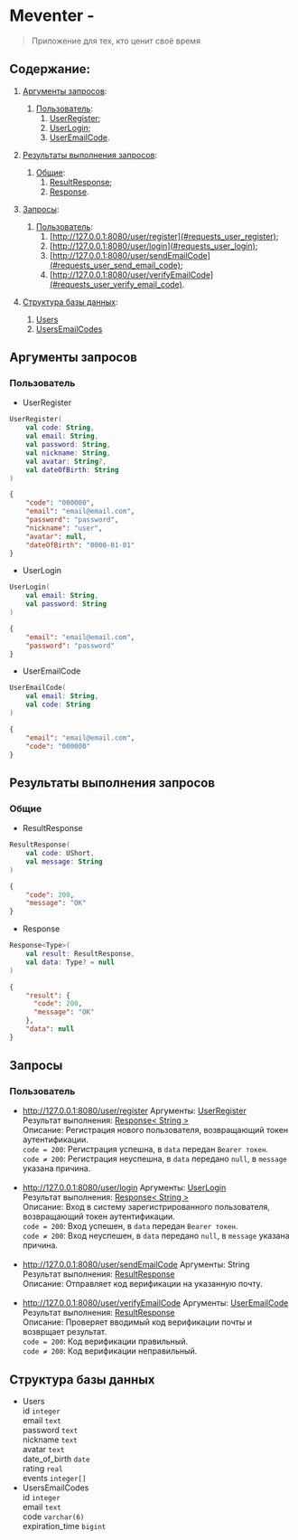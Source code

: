 # Meventer - 
> Приложение для тех, кто ценит своё время

## Содержание:
1. [Аргументы запросов](#requests_arguments):
    1) [Пользователь](#requests_arguments_user):
       1) [UserRegister](#requests_arguments_user_UserRegister);
       2) [UserLogin](#requests_arguments_user_UserLogin);
       3) [UserEmailCode](#requests_arguments_user_UserEmailCode).
2. [Результаты выполнения запросов](#requests_results):
   1) [Общие](#requests_results_general):
      1) [ResultResponse](#requests_results_general_ResultResponse);
      2) [Response](#requests_results_general_Response).

3. [Запросы](#requests):
   1) [Пользователь](#requests_user):
      1) [http://127.0.0.1:8080/user/register](#requests_user_register);
      2) [http://127.0.0.1:8080/user/login](#requests_user_login);
      3) [http://127.0.0.1:8080/user/sendEmailCode](#requests_user_send_email_code);
      4) [http://127.0.0.1:8080/user/verifyEmailCode](#requests_user_verify_email_code).
4. [Структура базы данных](#database_structure):
   1) [Users](#database_structure_users)
   2) [UsersEmailCodes](#database_structure_users_email_codes)

## Аргументы запросов <a name="requests_arguments"></a>
### Пользователь <a name="requests_arguments_user"></a>
+ UserRegister <a name="requests_arguments_user_UserRegister"></a>
```kotlin
UserRegister(
    val code: String,
    val email: String,
    val password: String,
    val nickname: String,
    val avatar: String?,
    val dateOfBirth: String
)
```
```json
{
    "code": "000000",
    "email": "email@email.com",
    "password": "password",
    "nickname": "user",
    "avatar": null,
    "dateOfBirth": "0000-01-01"
}
```
+ UserLogin <a name="requests_arguments_user_UserLogin"></a>
```kotlin
UserLogin(
    val email: String,
    val password: String
)
```
```json
{
    "email": "email@email.com",
    "password": "password"
}
```
+ UserEmailCode <a name="requests_arguments_user_UserEmailCode"></a>
```kotlin
UserEmailCode(
    val email: String,
    val code: String
)
```
```json
{
    "email": "email@email.com",
    "code": "000000"
}
```
## Результаты выполнения запросов <a name="requests_results"></a>
### Общие <a name="requests_results_general"></a>
+ ResultResponse <a name="requests_results_general_ResultResponse"></a>
```kotlin
ResultResponse(
    val code: UShort,
    val message: String
)
```
```json
{
    "code": 200,
    "message": "OK"
}
```
+ Response <a name="requests_results_general_Response"></a>
```kotlin
Response<Type>(
    val result: ResultResponse,
    val data: Type? = null
)
```
```json
{
    "result": {
      "code": 200,
      "message": "OK"
    },
    "data": null
}
```
## Запросы <a name="requests"></a>
### Пользователь <a name="requests_user"></a>
+ http://127.0.0.1:8080/user/register <a name="requests_user_register"></a>
Аргументы: [UserRegister]()
<br> Результат выполнения: [Response< String >]()
<br> Описание: Регистрация нового пользователя, возвращающий токен аутентификации.
<br> `code = 200`: Регистрация успешна, в `data` передан `Bearer токен`.
<br> `code ≠ 200`: Регистрация неуспешна, в `data` передано `null`, в `message` указана причина. <br><br>
+ http://127.0.0.1:8080/user/login <a name="requests_user_login"></a>
Аргументы: [UserLogin]()
<br> Результат выполнения: [Response< String >]()
<br> Описание: Вход в систему зарегистрированного пользователя, возвращающий токен аутентификации.
<br> `code = 200`: Вход успешен, в `data` передан `Bearer токен`.
<br> `code ≠ 200`: Вход неуспешен, в `data` передано `null`, в `message` указана причина. <br><br>
+ http://127.0.0.1:8080/user/sendEmailCode <a name="requests_user_send_email_code"></a>
Аргументы: String
<br> Результат выполнения: [ResultResponse]()
<br> Описание: Отправляет код верификации на указанную почту. <br><br>
+ http://127.0.0.1:8080/user/verifyEmailCode <a name="requests_user_verify_email_code"></a>
Аргументы: [UserEmailCode]()
<br> Результат выполнения: [ResultResponse]()
<br> Описание: Проверяет вводимый код верификации почты и возврщает результат.
<br> `code = 200`: Код верификации правильный.
<br> `code ≠ 200`: Код верификации неправильный.
## Структура базы данных <a name="database_structure"></a>
+ Users <a name="database_structure_users"></a>
<br> id `integer`
<br> email `text`
<br> password `text`
<br> nickname `text`
<br> avatar `text`
<br> date_of_birth `date`
<br> rating `real`
<br> events `integer[]`
+ UsersEmailCodes <a name="database_structure_users_email_codes"></a>
<br> id `integer`
<br> email `text`
<br> code `varchar(6)`
<br> expiration_time `bigint`
